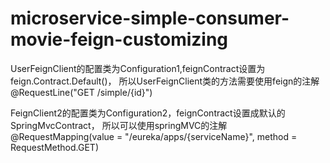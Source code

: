 # microservice-simple-consumer-movie-feign-customizing

UserFeignClient的配置类为Configuration1,feignContract设置为feign.Contract.Default()，
所以UserFeignClient类的方法需要使用feign的注解@RequestLine("GET /simple/{id}")

FeignClient2的配置类为Configuration2，feignContract设置成默认的SpringMvcContract，
所以可以使用springMVC的注解@RequestMapping(value = "/eureka/apps/{serviceName}", method = RequestMethod.GET)


